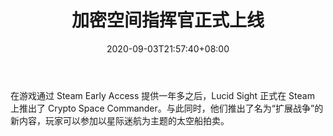 ﻿---
title: "加密空间指挥官正式上线"
date: 2020-09-03T21:57:40+08:00
lastmod: 2020-09-03T16:45:40+08:00
draft: false
authors: ["Imogen"]
description: "在游戏通过 Steam Early Access 提供一年多之后，Lucid Sight 正式在 Steam 上推出了 Crypto Space Commander。与此同时，他们推出了名为“扩展战争”的新内容，玩家可以参加以星际迷航为主题的太空船拍卖。"
featuredImage: "crypto-space-commander-officially-launched.png"
tags: ["Digital Collectibles","数字收藏品","Play to Earn"]
categories: ["news"]
news: ["数字收藏品"]
weight: 
lightgallery: true
pinned: false
recommend: false
recommend1: false
---

在游戏通过 Steam Early Access 提供一年多之后，Lucid Sight 正式在 Steam 上推出了 Crypto Space Commander。与此同时，他们推出了名为“扩展战争”的新内容，玩家可以参加以星际迷航为主题的太空船拍卖。

<!--more-->

